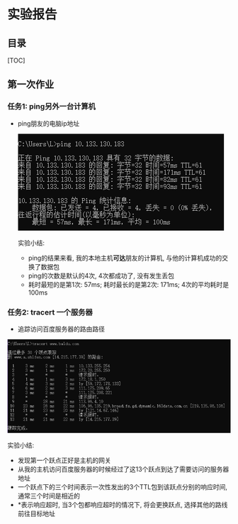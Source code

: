 # 实验报告

## 目录

[TOC]



## 第一次作业

### 任务1: ping另外一台计算机

+ ping朋友的电脑ip地址

    ![image-20220219171332063](image-20220219171332063.png)

    

    实验小结:

    + ping的结果来看, 我的本地主机**可达**朋友的计算机, 与他的计算机成功的交换了数据包
    + ping的次数是默认的4次, 4次都成功了, 没有发生丢包
    + 耗时最短的是第1次: 57ms; 耗时最长的是第2次: 171ms; 4次的平均耗时是100ms

### 任务2: tracert 一个服务器

+ 追踪访问百度服务器的路由路径

![image-20220219172941613](image-20220219172941613.png)

实验小结: 

+ 发现第一个跃点正好是主机的网关
+ 从我的主机访问百度服务器的时候经过了这13个跃点到达了需要访问的服务器地址
+ 一个跃点下的三个时间表示一次性发出的3个TTL包到该跃点分别的响应时间, 通常三个时间是相近的
+ *表示响应超时, 当3个包都响应超时的情况下, 将会更换跃点, 选择其他的路线前往目标地址